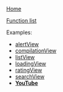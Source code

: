 [Home](https://github.com/wesdegroot/tvOS.js/wiki)

[Function list](https://github.com/wesdegroot/tvOS.js/wiki/tvOS.js-Function-list)

Examples:
* [alertView](https://github.com/wesdegroot/tvOS.js/wiki/alertView)
* [compilationView](https://github.com/wesdegroot/tvOS.js/wiki/compilationView)
* [listView](https://github.com/wesdegroot/tvOS.js/wiki/listView)
* [loadingView](https://github.com/wesdegroot/tvOS.js/wiki/loadingView)
* [ratingView](https://github.com/wesdegroot/tvOS.js/wiki/ratingView)
* [searchView](https://github.com/wesdegroot/tvOS.js/wiki/searchView)
* **[YouTube](https://github.com/wesdegroot/tvOS.js/wiki/YouTube)**
